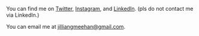 You can find me on [Twitter](http://twitter.com/jilliangmeehan), [Instagram](http://instagram.com/jilliangmeehan), and [LinkedIn](https://www.linkedin.com/in/jillianmeehan). (pls do not contact me via LinkedIn.)

You can email me at [jilliangmeehan@gmail.com](mailto:jilliangmeehan@gmail.com).
